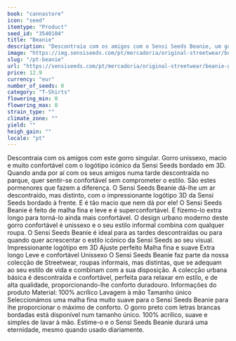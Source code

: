```yaml
---
book: "cannastore"
icon: "seed"
itemtype: "Product"
seed_id: "3540104"
title: "Beanie"
description: "Descontraia com os amigos com o Sensi Seeds Beanie, um gorro macio, único e confortável com o logótipo icónico da Sensi Seeds em 3D. Compre já!"
image: "https://img.sensiseeds.com/pt/mercadoria/original-streetwear/beanie-grey-image.png"
slug: "/pt-beanie"
url: "https://sensiseeds.com/pt/mercadoria/original-streetwear/beanie-grey?a_aid=cannastore"
price: 12.9
currency: "eur"
number_of_seeds: 0
category: "T-Shirts"
flowering_min: 0
flowering_max: 0
strain_type: ""
climate_zone: ""
yield: ""
heigh_gain: ""
locale: "pt"
---
```

Descontraia com os amigos com este gorro singular. Gorro unissexo, macio e muito confortável com o logótipo icónico da Sensi Seeds bordado em 3D. Quando anda por aí com os seus amigos numa tarde descontraída no parque, quer sentir-se confortável sem comprometer o estilo. São estes pormenores que fazem a diferença. O Sensi Seeds Beanie dá-lhe um ar descontraído, mas distinto, com o impressionante logótipo 3D da Sensi Seeds bordado à frente. E é tão macio que nem dá por ele! O Sensi Seeds Beanie é feito de malha fina e leve e é superconfortável. E fizemo-lo extra longo para torná-lo ainda mais confortável. O design urbano moderno deste gorro confortável é unissexo e o seu estilo informal combina com qualquer roupa. O Sensi Seeds Beanie é ideal para as tardes descontraídas ou para quando quer acrescentar o estilo icónico da Sensi Seeds ao seu visual. Impressionante logótipo em 3D Ajuste perfeito Malha fina e suave Extra longo Leve e confortável Unissexo O Sensi Seeds Beanie faz parte da nossa colecção de Streetwear, roupas informais, mas distintas, que se adequam ao seu estilo de vida e combinam com a sua disposição. A colecção urbana básica é descontraída e confortável, perfeita para relaxar em estilo, e de alta qualidade, proporcionando-lhe conforto duradouro. Informações do produto Material: 100% acrílico Lavagem à mão Tamanho único Seleccionámos uma malha fina muito suave para o Sensi Seeds Beanie para lhe proporcionar o máximo de conforto. O gorro preto com letras brancas bordadas está disponível num tamanho único. 100% acrílico, suave e simples de lavar à mão. Estime-o e o Sensi Seeds Beanie durará uma eternidade, mesmo quando usado diariamente.
